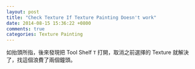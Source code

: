 ```yaml
---
layout: post
title: "Check Texture If Texture Painting Doesn't work"
date: 2014-08-15 15:36:22 +0800
comments: true
categories: Texture Painting
---
```

如抬頭所指，後來發現把 Tool Shelf `T` 打開，取消之前選擇的 Texture 就解決了，找這個浪費了兩個鐘頭。
